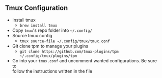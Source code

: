 ## Tmux Configuration

- Install tmux
  - `brew install tmux`
- Copy `tmux`'s repo folder into `~/.config/`
- Source tmux config
  - `tmux source-file ~/.config/tmux/tmux.conf`
- Git clone tpm to manage your plugins
  - `git clone https://github.com/tmux-plugins/tpm ~/.config/tmux/plugins/tpm`
- Go into your `tmux.conf` and uncomment wanted configurations. Be sure to \
  follow the instructions written in the file
